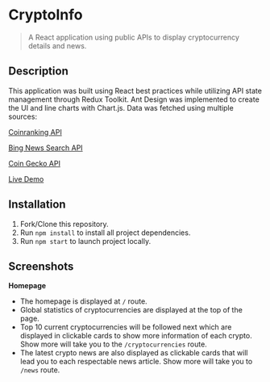 # CryptoInfo 
> A React application using public APIs to display cryptocurrency details and news. 

## Description
This application was built using React best practices while utilizing API state management through Redux Toolkit. Ant Design was implemented to create the UI and line charts with Chart.js. Data was fetched using multiple sources:

[Coinranking API](https://developers.coinranking.com/api/documentation)

[Bing News Search API](https://www.microsoft.com/en-us/bing/apis/bing-news-search-api)

[Coin Gecko API](https://www.coingecko.com/en/api)


 [Live Demo](https://cryptoinfosho.netlify.app/)

## Installation
1. Fork/Clone this repository. 
2. Run `npm install` to install all project dependencies. 
3. Run `npm start` to launch project locally. 

## Screenshots
**Homepage**
- The homepage is displayed at `/` route.
- Global statistics of cryptocurrencies are displayed at the top of the page. 
- Top 10 current cryptocurrencies will be followed next which are displayed in clickable cards to show more information of each crypto. Show more will take you to the `/cryptocurrencies` route. 
- The latest crypto news are also displayed as clickable cards that will lead you to each respectable news article. Show more will take you to `/news` route. 
